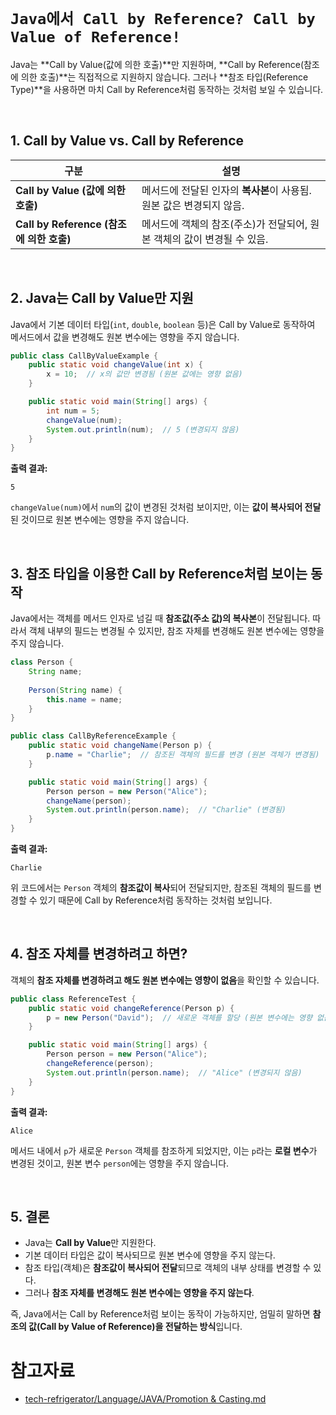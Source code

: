 # `Java에서 Call by Reference? Call by Value of Reference!`

Java는 **Call by Value(값에 의한 호출)**만 지원하며, **Call by Reference(참조에 의한 호출)**는 직접적으로 지원하지 않습니다. 그러나 **참조 타입(Reference Type)**을 사용하면 마치 Call by Reference처럼 동작하는 것처럼 보일 수 있습니다.



<br>

## 1. Call by Value vs. Call by Reference

| 구분 | 설명 |
|------|------|
| **Call by Value (값에 의한 호출)** | 메서드에 전달된 인자의 **복사본**이 사용됨. 원본 값은 변경되지 않음. |
| **Call by Reference (참조에 의한 호출)** | 메서드에 객체의 참조(주소)가 전달되어, 원본 객체의 값이 변경될 수 있음. |



<br>

## 2. Java는 Call by Value만 지원

Java에서 기본 데이터 타입(`int`, `double`, `boolean` 등)은 Call by Value로 동작하여 메서드에서 값을 변경해도 원본 변수에는 영향을 주지 않습니다.

```java
public class CallByValueExample {
    public static void changeValue(int x) {
        x = 10;  // x의 값만 변경됨 (원본 값에는 영향 없음)
    }

    public static void main(String[] args) {
        int num = 5;
        changeValue(num);
        System.out.println(num);  // 5 (변경되지 않음)
    }
}
```

**출력 결과:**
```
5
```

`changeValue(num)`에서 `num`의 값이 변경된 것처럼 보이지만, 이는 **값이 복사되어 전달**된 것이므로 원본 변수에는 영향을 주지 않습니다.



<br>

## 3. 참조 타입을 이용한 Call by Reference처럼 보이는 동작

Java에서는 객체를 메서드 인자로 넘길 때 **참조값(주소 값)의 복사본**이 전달됩니다. 따라서 객체 내부의 필드는 변경될 수 있지만, 참조 자체를 변경해도 원본 변수에는 영향을 주지 않습니다.

```java
class Person {
    String name;
    
    Person(String name) {
        this.name = name;
    }
}

public class CallByReferenceExample {
    public static void changeName(Person p) {
        p.name = "Charlie";  // 참조된 객체의 필드를 변경 (원본 객체가 변경됨)
    }

    public static void main(String[] args) {
        Person person = new Person("Alice");
        changeName(person);
        System.out.println(person.name);  // "Charlie" (변경됨)
    }
}
```

**출력 결과:**
```
Charlie
```

위 코드에서는 `Person` 객체의 **참조값이 복사**되어 전달되지만, 참조된 객체의 필드를 변경할 수 있기 때문에 Call by Reference처럼 동작하는 것처럼 보입니다.



<br>

## 4. 참조 자체를 변경하려고 하면?

객체의 **참조 자체를 변경하려고 해도 원본 변수에는 영향이 없음**을 확인할 수 있습니다.

```java
public class ReferenceTest {
    public static void changeReference(Person p) {
        p = new Person("David");  // 새로운 객체를 할당 (원본 변수에는 영향 없음)
    }

    public static void main(String[] args) {
        Person person = new Person("Alice");
        changeReference(person);
        System.out.println(person.name);  // "Alice" (변경되지 않음)
    }
}
```

**출력 결과:**
```
Alice
```

메서드 내에서 `p`가 새로운 `Person` 객체를 참조하게 되었지만, 이는 `p`라는 **로컬 변수**가 변경된 것이고, 원본 변수 `person`에는 영향을 주지 않습니다.



<br>

## 5. 결론
- Java는 **Call by Value**만 지원한다.
- 기본 데이터 타입은 값이 복사되므로 원본 변수에 영향을 주지 않는다.
- 참조 타입(객체)은 **참조값이 복사되어 전달**되므로 객체의 내부 상태를 변경할 수 있다.
- 그러나 **참조 자체를 변경해도 원본 변수에는 영향을 주지 않는다**.

즉, Java에서는 Call by Reference처럼 보이는 동작이 가능하지만, 엄밀히 말하면 **참조의 값(Call by Value of Reference)을 전달하는 방식**입니다.


# 참고자료
- [tech-refrigerator/Language/JAVA/Promotion & Casting.md](https://github.com/GimunLee/tech-refrigerator/blob/master/Language/JAVA/Promotion%20%26%20Casting.md#promotion--casting)